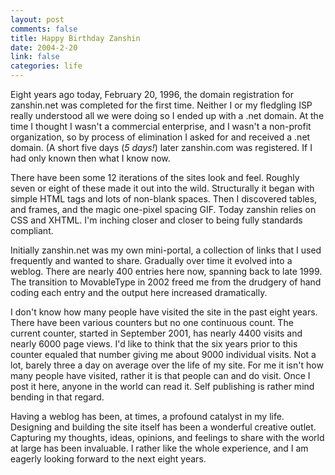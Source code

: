 ```yaml
--- 
layout: post
comments: false
title: Happy Birthday Zanshin
date: 2004-2-20
link: false
categories: life
---
```

Eight years ago today, February 20, 1996, the domain registration for zanshin.net was completed for the first time. Neither I or my fledgling ISP really understood all we were doing so I ended up with a .net domain. At the time I thought I wasn't a commercial enterprise, and I wasn't a non-profit organization, so by process of elimination I asked for and received a .net domain. (A short five days (<em>5 days!</em>) later zanshin.com was registered. If I had only known then what I know now.

There have been some 12 iterations of the sites look and feel. Roughly seven or eight of these made it out into the wild. Structurally it began with simple HTML tags and lots of non-blank spaces. Then I discovered tables, and frames, and the magic one-pixel spacing GIF. Today zanshin relies on CSS and XHTML. I'm inching closer and closer to being fully standards compliant.

Initially zanshin.net was my own mini-portal, a collection of links that I used frequently and wanted to share. Gradually over time it evolved into a weblog. There are nearly 400 entries here now, spanning back to late 1999. The transition to MovableType in 2002 freed me from the drudgery of hand coding each entry and the output here increased dramatically.

I don't know how many people have visited the site in the past eight years. There have been various counters but no one continuous count. The current counter, started in September 2001, has nearly 4400 visits and nearly 6000 page views. I'd like to think that the six years prior to this counter equaled that number giving me about 9000 individual visits. Not a lot, barely three a day on average over the life of my site. For me it isn't how many people have visited, rather it is that people can and do visit. Once I post it here, anyone in the world can read it. Self publishing is rather mind bending in that regard.

Having a weblog has been, at times, a profound catalyst in my life. Designing and building the site itself has been a wonderful creative outlet. Capturing my thoughts, ideas, opinions, and feelings to share with the world at large has been invaluable. I rather like the whole experience, and I am eagerly looking forward to the next eight years.
